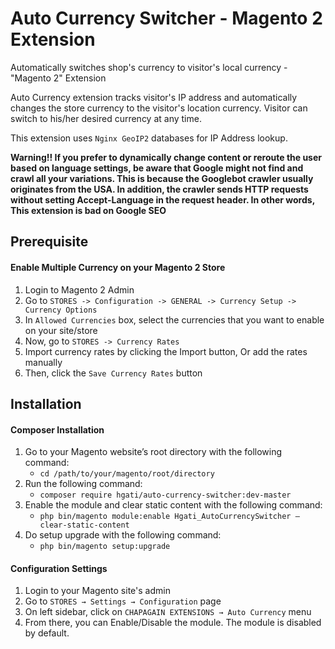 # Auto Currency Switcher - Magento 2 Extension

Automatically switches shop's currency to visitor's local currency - "Magento 2" Extension 

Auto Currency extension tracks visitor's IP address and automatically changes the store currency to the visitor's location currency. Visitor can switch to his/her desired currency at any time.

This extension uses `Nginx GeoIP2` databases for IP Address lookup. 

**Warning!! If you prefer to dynamically change content or reroute the user based on language settings, be aware that Google might not find and crawl all your variations. This is because the Googlebot crawler usually originates from the USA. In addition, the crawler sends HTTP requests without setting Accept-Language in the request header. In other words, This extension is bad on Google SEO**

## Prerequisite ##

#### Enable Multiple Currency on your Magento 2 Store

1. Login to Magento 2 Admin
2. Go to `STORES -> Configuration -> GENERAL -> Currency Setup -> Currency Options`
3. In `Allowed Currencies` box, select the currencies that you want to enable on your site/store
4. Now, go to `STORES -> Currency Rates`
5. Import currency rates by clicking the Import button, Or add the rates manually
6. Then, click the `Save Currency Rates` button

## Installation ##

#### Composer Installation
1. Go to your Magento website’s root directory with the following command:
    - `cd /path/to/your/magento/root/directory`
2. Run the following command:
    - `composer require hgati/auto-currency-switcher:dev-master`
3. Enable the module and clear static content with the following command:
    - `php bin/magento module:enable Hgati_AutoCurrencySwitcher –clear-static-content`
4. Do setup upgrade with the following command:
    - `php bin/magento setup:upgrade`
    
#### Configuration Settings

1. Login to your Magento site's admin
2. Go to `STORES → Settings → Configuration` page
3. On left sidebar, click on `CHAPAGAIN EXTENSIONS → Auto Currency` menu
4. From there, you can Enable/Disable the module. The module is disabled by default.

